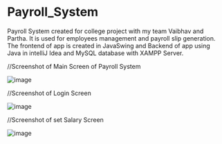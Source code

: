 # Payroll_System
Payroll System created for college project with my team Vaibhav and Partha. It is used for employees management and payroll slip generation. The frontend of app is created in JavaSwing and Backend of app using Java in intelliJ Idea and MySQL database with XAMPP Server.

//Screenshot of Main Screen of Payroll System

![image](https://user-images.githubusercontent.com/91480536/180260084-c50cb7bb-ee7d-40a1-8a83-2609b31023c9.png)

//Screenshot of Login Screen

![image](https://user-images.githubusercontent.com/91480536/180260301-cc030c1f-2e70-4196-8e8a-cc59125ed3f1.png)

//Screenshot of set Salary Screen

![image](https://user-images.githubusercontent.com/91480536/180261195-d8b2a35c-c83d-4f1d-a138-b34cb9936d03.png)
